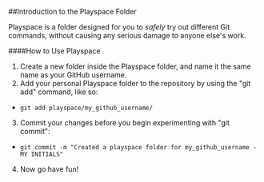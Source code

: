 ##Introduction to the Playspace Folder

Playspace is a folder designed for you to *safely* try out different Git commands, without causing any serious damage to anyone else's work. 

####How to Use Playspace

1. Create a new folder inside the Playspace folder, and name it the same name as your GitHub username.
2. Add your personal Playspace folder to the repository by using the "git add" command, like so:
  * ```git add playspace/my_github_username/```
3. Commit your changes before you begin experimenting with "git commit":
  * ```git commit -m "Created a playspace folder for my_github_username - MY INITIALS"```
4. Now go have fun!



